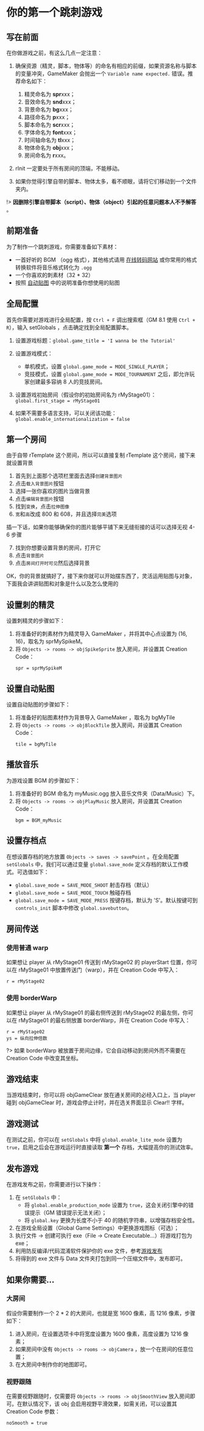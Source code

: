 # 你的第一个跳刺游戏

## 写在前面

在你做游戏之前，有这么几点一定注意：

1.  确保资源（精灵，脚本，物体等）的命名有相应的前缀，如果资源名称与脚本的变量冲突，GameMaker 会抛出一个 `Variable name expected.` 错误。推荐命名如下：

    1.  精灵命名为 **spr**xxx；
    2.  音效命名为 **snd**xxx；
    3.  背景命名为 **bg**xxx；
    4.  路径命名为 **p**xxx；
    5.  脚本命名为 **scr**xxx；
    6.  字体命名为 **font**xxx；
    7.  时间轴命名为 **tl**xxx；
    8.  物体命名为 **obj**xxx；
    9.  房间命名为 **r**xxx。

2.  rInit 一定要处于所有房间的顶端，不能移动。
3.  如果你觉得引擎自带的脚本、物体太多，看不顺眼，请将它们移动到一个文件夹内。

!> **因删除引擎自带脚本（script）、物体（object）引起的任意问题本人不予解答** 。

## 前期准备

为了制作一个跳刺游戏，你需要准备如下素材：

- 一首好听的 BGM （ogg 格式），其他格式请用 [在线转码网站](https://convertio.co/zh/audio-converter/) 或你常用的格式转换软件将音乐格式转化为 `.ogg`
- 一个你喜欢的刺素材（32 \* 32）
- 按照 [自动贴图](autotile.md) 中的说明准备你想使用的贴图

## 全局配置

首先你需要对游戏进行全局配置，按 `Ctrl + F` 调出搜索框（GM 8.1 使用 `Ctrl + R`），输入 setGlobals ，点击确定找到全局配置脚本。

1.  设置游戏标题：`global.game_title = 'I wanna be the Tutorial'`
2.  设置游戏模式：

    - 单机模式，设置 `global.game_mode = MODE_SINGLE_PLAYER`；
    - 竞技模式，设置 `global.game_mode = MODE_TOURNAMENT` 之后，即允许玩家创建最多容纳 8 人的竞技房间。

3.  设置游戏初始房间（假设你的初始房间名为 rMyStage01）：`global.first_stage = rMyStage01`
4.  如果不需要多语言支持，可以关闭该功能：`global.enable_internationalization = false`

## 第一个房间

由于自带 rTemplate 这个房间，所以可以直接复制 rTemplate 这个房间，接下来就设置背景

1.  首先到上面那个选项栏里面去选择`创建背景图片`
2.  点击`载入背景图片`按钮
3.  选择一张你喜欢的图片当做背景
4.  点击`编辑背景图片`按钮
5.  找到`变换`，点击`拉伸图像`
6.  `宽`和`高`改成 800 和 608，并且选择`完美`选项

插一下话，如果你能够确保你的图片能够平铺下来无缝衔接的话可以选择无视 4-6 步骤

7.  找到你想要设置背景的房间，打开它
8.  点击`背景图片`
9.  点击`房间打开时可见`然后选择背景

OK，你的背景就搞好了，接下来你就可以开始摆东西了，灵活运用贴图与对象，下面我会讲讲贴图和对象是什么以及怎么使用的

## 设置刺的精灵

设置刺精灵的步骤如下：

1.  将准备好的刺素材作为精灵导入 GameMaker ，并将其中心点设置为 (16, 16)，取名为 sprMySpikeM。
2.  将 `Objects -> rooms -> objSpikeSprite` 放入房间，并设置其 Creation Code：
    ```gml
    spr = sprMySpikeM
    ```

## 设置自动贴图

设置自动贴图的步骤如下：

1.  将准备好的贴图素材作为背景导入 GameMaker ，取名为 bgMyTile
2.  将 `Objects -> rooms -> objBlockTile` 放入房间，并设置其 Creation Code：
    ```gml
    tile = bgMyTile
    ```

## 播放音乐

为游戏设置 BGM 的步骤如下：

1.  将准备好的 BGM 命名为 myMusic.ogg 放入音乐文件夹（Data/Music）下。
2.  将 `Objects -> rooms -> objPlayMusic` 放入房间，并设置其 Creation Code：
    ```gml
    bgm = BGM_myMusic
    ```

## 设置存档点

在想设置存档的地方放置 `Objects -> saves -> savePoint` 。在全局配置 `setGlobals` 中，我们可以通过变量 `global.save_mode` 定义存档的默认工作模式。可选值如下：

- `global.save_mode = SAVE_MODE_SHOOT` 射击存档（默认）
- `global.save_mode = SAVE_MODE_TOUCH` 触碰存档
- `global.save_mode = SAVE_MODE_PRESS` 按键存档，默认为 'S'。默认按键可到 `controls_init` 脚本中修改 `global.savebutton`。

## 房间传送

### 使用普通 warp

如果想让 player 从 rMyStage01 传送到 rMyStage02 的 playerStart 位置，你可以在 rMyStage01 中放置传送门（warp），并在 Creation Code 中写入：

```gml
r = rMyStage02
```

### 使用 borderWarp

如果想让 player 从 rMyStage01 的最右侧传送到 rMyStage02 的最左侧，你可以在 rMyStage01 的最右侧放置 borderWarp，并在 Creation Code 中写入：

```gml
r = rMyStage02
ys = 纵向拉伸倍数
```

?> 如果 borderWarp 被放置于房间边缘，它会自动移动到房间外而不需要在 Creation Code 中改变其坐标。

## 游戏结束

当游戏结束时，你可以将 objGameClear 放在通关房间的必经入口上，当 player 碰到 objGameClear 时，游戏会停止计时，并在选关界面显示 Clear!! 字样。

## 游戏测试

在测试之前，你可以在 `setGlobals` 中将 `global.enable_lite_mode` 设置为 `true`，启用之后会在游戏运行时直接读取 **第一个** 存档，大幅提高你的测试效率。

## 发布游戏

在游戏发布之前，你需要进行以下操作：

1.  在 `setGlobals` 中：
    - 将 `global.enable_production_mode` 设置为 `true`，这会关闭引擎中的错误提示（GM 错误提示无法关闭）；
    - 将 `global.key` 更换为长度不小于 40 的随机字符串，以增强存档安全性。
2.  在游戏全局设置（Global Game Settings）中更换游戏图标（可选）；
3.  执行文件 → 创建可执行 exe（File -> Create Executable...）将游戏打包为 exe；
4.  利用防反编译/代码混淆软件保护你的 exe 文件，参考[游戏发布](release.md)
5.  将得到的 exe 文件与 Data 文件夹打包到同一个压缩文件中，发布即可。

## 如果你需要...

### 大房间

假设你需要制作一个 2 \* 2 的大房间，也就是宽 1600 像素，高 1216 像素，步骤如下：

1.  进入房间，在设置选项卡中将宽度设置为 1600 像素，高度设置为 1216 像素；
2.  如果房间中没有 `Objects -> rooms -> objCamera` ，放一个在房间的任意位置；
3.  在大房间中制作你的地图即可。

### 视野跟随

在需要视野跟随时，仅需要将 `Objects -> rooms -> objSmoothView` 放入房间即可。在默认情况下，该 obj 会启用视野平滑效果，如需关闭，可以设置其 Creation Code 参数：

```gml
noSmooth = true
```
